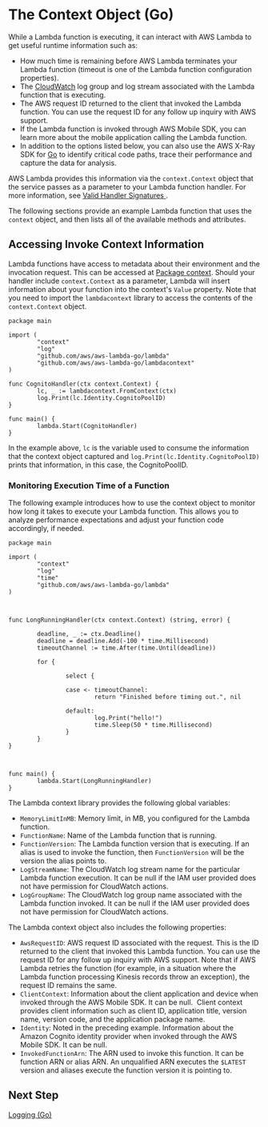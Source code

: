 # The Context Object \(Go\)<a name="go-programming-model-context"></a>

While a Lambda function is executing, it can interact with AWS Lambda to get useful runtime information such as:
+ How much time is remaining before AWS Lambda terminates your Lambda function \(timeout is one of the Lambda function configuration properties\)\.
+ The [CloudWatch](https://aws.amazon.com/documentation/cloudwatch/) log group and log stream associated with the Lambda function that is executing\.
+ The AWS request ID returned to the client that invoked the Lambda function\. You can use the request ID for any follow up inquiry with AWS support\.
+ If the Lambda function is invoked through AWS Mobile SDK, you can learn more about the mobile application calling the Lambda function\.
+ In addition to the options listed below, you can also use the AWS X\-Ray SDK for [Go](go-tracing.md) to identify critical code paths, trace their performance and capture the data for analysis\. 

AWS Lambda provides this information via the `context.Context` object that the service passes as a parameter to your Lambda function handler\. For more information, see [Valid Handler Signatures ](go-programming-model-handler-types.md#go-programming-model-handler-types-signatures)\.

 The following sections provide an example Lambda function that uses the `context` object, and then lists all of the available methods and attributes\. 

## Accessing Invoke Context Information<a name="go-programming-model-context-access"></a>

Lambda functions have access to metadata about their environment and the invocation request\. This can be accessed at [Package context](https://golang.org/pkg/context/)\. Should your handler include `context.Context` as a parameter, Lambda will insert information about your function into the context's `Value` property\. Note that you need to import the `lambdacontext` library to access the contents of the `context.Context` object\.

```
package main
 
import (
        "context"
        "log"
        "github.com/aws/aws-lambda-go/lambda"
        "github.com/aws/aws-lambda-go/lambdacontext"
)
 
func CognitoHandler(ctx context.Context) {
        lc, _ := lambdacontext.FromContext(ctx)
        log.Print(lc.Identity.CognitoPoolID)
}
 
func main() {
        lambda.Start(CognitoHandler)
}
```

In the example above, `lc` is the variable used to consume the information that the context object captured and `log.Print(lc.Identity.CognitoPoolID)` prints that information, in this case, the CognitoPoolID\.

### Monitoring Execution Time of a Function<a name="go-programming-model-monitoring-execution-time"></a>

The following example introduces how to use the context object to monitor how long it takes to execute your Lambda function\. This allows you to analyze performance expectations and adjust your function code accordingly, if needed\. 

```
package main

import (
        "context"
        "log"
        "time"
        "github.com/aws/aws-lambda-go/lambda"
)

 

func LongRunningHandler(ctx context.Context) (string, error) {

        deadline, _ := ctx.Deadline()
        deadline = deadline.Add(-100 * time.Millisecond)
        timeoutChannel := time.After(time.Until(deadline))

        for {

                select {

                case <- timeoutChannel:
                        return "Finished before timing out.", nil

                default:
                        log.Print("hello!")
                        time.Sleep(50 * time.Millisecond)
                }
        }
}

 

func main() {
        lambda.Start(LongRunningHandler)
}
```

The Lambda context library provides the following global variables:
+ `MemoryLimitInMB`: Memory limit, in MB, you configured for the Lambda function\.
+ `FunctionName`: Name of the Lambda function that is running\.
+ `FunctionVersion`: The Lambda function version that is executing\. If an alias is used to invoke the function, then `FunctionVersion` will be the version the alias points to\.
+ `LogStreamName`: The CloudWatch log stream name for the particular Lambda function execution\. It can be null if the IAM user provided does not have permission for CloudWatch actions\.
+ `LogGroupName`: The CloudWatch log group name associated with the Lambda function invoked\. It can be null if the IAM user provided does not have permission for CloudWatch actions\.

The Lambda context object also includes the following properties:
+  `AwsRequestID`: AWS request ID associated with the request\. This is the ID returned to the client that invoked this Lambda function\. You can use the request ID for any follow up inquiry with AWS support\. Note that if AWS Lambda retries the function \(for example, in a situation where the Lambda function processing Kinesis records throw an exception\), the request ID remains the same\.
+ `ClientContext`: Information about the client application and device when invoked through the AWS Mobile SDK\. It can be null\.  Client context provides client information such as client ID, application title, version name, version code, and the application package name\.
+  `Identity`: Noted in the preceding example\. Information about the Amazon Cognito identity provider when invoked through the AWS Mobile SDK\. It can be null\.
+ `InvokedFunctionArn`: The ARN used to invoke this function\. It can be function ARN or alias ARN\. An unqualified ARN executes the `$LATEST` version and aliases execute the function version it is pointing to\. 

## Next Step<a name="go-programming-model-next-step-logging"></a>

[Logging \(Go\) ](go-programming-model-logging.md)